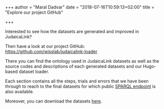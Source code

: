 +++
author = "Maral Dadvar"
date = "2018-07-16T10:59:13+02:00"
title = "Explore our project GitHub"

+++

Interested to see how the datasets are generated and improved in JudaicaLink?
<!--more-->

Then have a look at our project GitHub: https://github.com/wisslab/judaicalink-loader

There you can find the ontology used in JudaicaLink datasets as well as the source codes and descriptions of each generated datasets and our Hugo-based dataset loader. 

Each section contains all the steps, trials and errors that we have been through to reach to the final datasets for which public [SPARQL endpoint](http://data.judaicalink.org/sparql.html) is also available. 

Moreover, you can download the datasets [here](http://www.judaicalink.org/datasets). 

